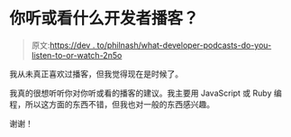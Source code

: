 # 你听或看什么开发者播客？

> 原文:[https://dev . to/philnash/what-developer-podcasts-do-you-listen-to-or-watch-2n5o](https://dev.to/philnash/what-developer-podcasts-do-you-listen-to-or-watch-2n5o)

我从未真正喜欢过播客，但我觉得现在是时候了。

我真的很想听听你对你听或看的播客的建议。我主要用 JavaScript 或 Ruby 编程，所以这方面的东西不错，但我也对一般的东西感兴趣。

谢谢！